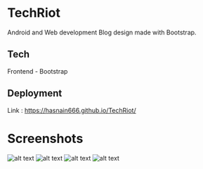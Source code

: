 
# TechRiot

Android and Web development Blog design made with Bootstrap.


## Tech

Frontend -  Bootstrap




## Deployment

Link : https://hasnain666.github.io/TechRiot/


# Screenshots

![alt text](https://user-images.githubusercontent.com/97463108/186237025-a71aa726-4b7b-4880-902c-1911552c211f.png)
![alt text](https://user-images.githubusercontent.com/97463108/186237036-03cbcb13-e8bc-463b-b911-614f6cdbd285.png)
![alt text](https://user-images.githubusercontent.com/97463108/186237044-0d03a823-7b7c-48fb-9a98-8f1dc3ef052c.png)
![alt text](https://user-images.githubusercontent.com/97463108/186237045-7a1994bd-51a3-47d4-8b61-9f323037083c.png)



